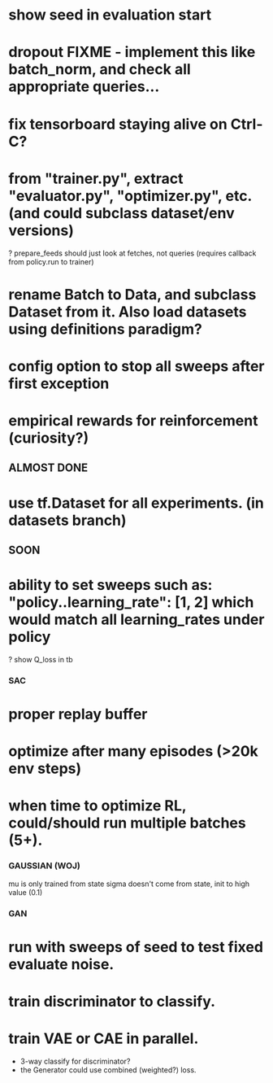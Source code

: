 # show seed in evaluation start
# dropout  FIXME - implement this like batch_norm, and check all appropriate queries...
# fix tensorboard staying alive on Ctrl-C?
# from "trainer.py", extract "evaluator.py", "optimizer.py", etc.  (and could subclass dataset/env versions)
? prepare_feeds should just look at fetches, not queries (requires callback from policy.run to trainer)
# rename Batch to Data, and subclass Dataset from it.  Also load datasets using definitions paradigm?
# config option to stop all sweeps after first exception
# empirical rewards for reinforcement (curiosity?)


## ALMOST DONE
# use tf.Dataset for all experiments. (in datasets branch)


## SOON

# ability to set sweeps such as: "policy..learning_rate": [1, 2]  which would match all learning_rates under policy
? show Q_loss in tb


### SAC

# proper replay buffer
# optimize after many episodes   (>20k env steps)
# when time to optimize RL, could/should run multiple batches (5+).


### GAUSSIAN (WOJ)

mu is only trained from state
sigma doesn't come from state, init to high value (0.1)


### GAN

# run with sweeps of seed to test fixed evaluate noise.
# train discriminator to classify.
# train VAE or CAE in parallel.
  * 3-way classify for discriminator?
  * the Generator could use combined (weighted?) loss.
